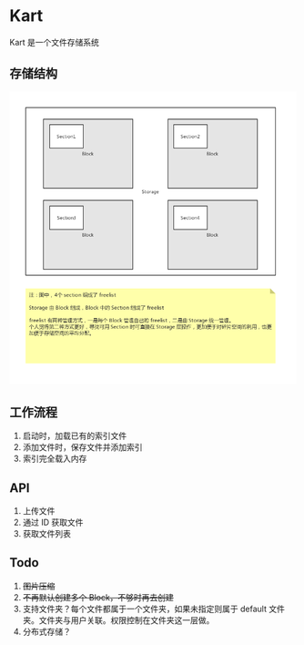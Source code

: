 # Kart
Kart 是一个文件存储系统

## 存储结构
![存储结构](./存储结构.png)

## 工作流程
1. 启动时，加载已有的索引文件
2. 添加文件时，保存文件并添加索引
3. 索引完全载入内存

## API
1. 上传文件
2. 通过 ID 获取文件
3. 获取文件列表

## Todo
1. ~~图片压缩~~
2. ~~不再默认创建多个 Block，不够时再去创建~~
3. 支持文件夹？每个文件都属于一个文件夹，如果未指定则属于 default 文件夹。文件夹与用户关联。权限控制在文件夹这一层做。
4. 分布式存储？
